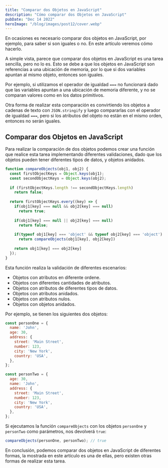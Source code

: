 ```yaml
---
title: "Comparar dos Objetos en JavaScript"
description: "Cómo comparar dos Objetos en JavaScript"
pubDate: "Dec 14 2022"
heroImage: "/blog/images/post12/cover.webp"
---
```


En ocasiones es necesario comparar dos objetos en JavaScript, por ejemplo, para saber si son iguales o no. En este artículo veremos cómo hacerlo.

A simple vista, parece que comparar dos objetos en JavaScript es una tarea sencilla, pero no lo es. Esto se debe a que los objetos en JavaScript son referencias a una ubicación de memoria, por lo que si dos variables apuntan al mismo objeto, entonces son iguales.

Por ejemplo, si utilizamos el operador de igualdad `===` no funcionará dado que las variables apuntan a una ubicación de memoria diferente, y no se comparan valores como en los datos primitivos.

Otra forma de realizar esta comparación es convirtiendo los objetos a cadenas de texto con `JSON.stringify` y luego compararlas con el operador de igualdad `===`, pero si los atributos del objeto no están en el mismo orden, entonces no serán iguales.

## Comparar dos Objetos en JavaScript

Para realizar la comparación de dos objetos podemos crear una función que realice esta tarea implementando diferentes validaciones, dado que los objetos pueden tener diferentes tipos de datos, y objetos anidados.

```js
function compareObjects(obj1, obj2) {
  const firstObjectKeys = Object.keys(obj1);
  const secondObjectKeys = Object.keys(obj2);
  
  if (firstObjectKeys.length !== secondObjectKeys.length)
    return false;
  
  return firstObjectKeys.every((key) => {
    if(obj1[key] === null && obj2[key] === null)
      return true;
    
    if(obj1[key] === null || obj2[key] === null)
      return false;
    
    if(typeof obj1[key] === 'object' && typeof obj2[key] === 'object')
      return compareObjects(obj1[key], obj2[key])
    
    return obj1[key] === obj2[key] 
  });
}
```

Esta función realiza la validación de diferentes escenarios: 

* Objetos con atributos en diferente ordene.
* Objetos con diferentes cantidades de atributos.
* Objetos con atributos de diferentes tipos de datos.
* Objetos con atributos anidados.
* Objetos con atributos nulos.
* Objetos con objetos anidados.

Por ejemplo, se tienen los siguientes dos objetos:

```js
const personOne = {
  name: 'John',
  age: 30,
  address: {
    street: 'Main Street',
    number: 123,
    city: 'New York',
    country: 'USA',
  },
};

const personTwo = {
  age: 30,
  name: 'John',
  address: {
    street: 'Main Street',
    number: 123,
    city: 'New York',
    country: 'USA',
  },
};
```

Si ejecutamos la función `compareObjects` con los objetos `personOne` y `personTwo` como parámetros, nos devolverá `true`:

```js
compareObjects(personOne, personTwo); // true
```

En conclusión, podemos comparar dos objetos en JavaScript de diferentes formas, la mostrada en este artículo es una de ellas, pero existen otras formas de realizar esta tarea.